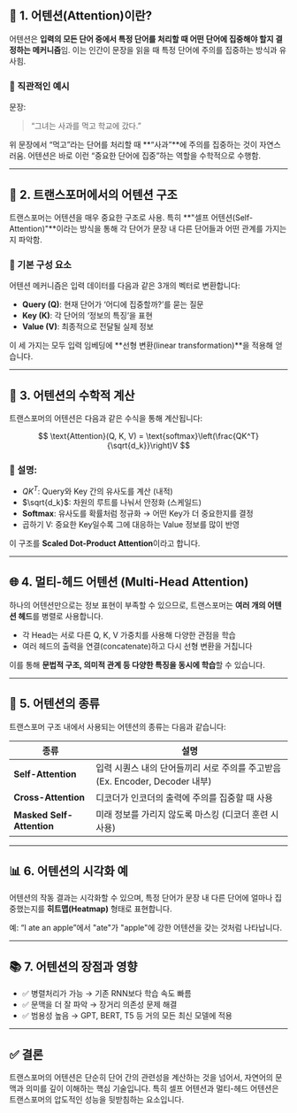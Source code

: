 
## 🧠 1. 어텐션(Attention)이란?

어텐션은 **입력의 모든 단어 중에서 특정 단어를 처리할 때 어떤 단어에 집중해야 할지 결정하는 메커니즘**임. 이는 인간이 문장을 읽을 때 특정 단어에 주의를 집중하는 방식과 유사힘.

### 🎯 직관적인 예시

문장:

> “그녀는 사과를 먹고 학교에 갔다.”

위 문장에서 “먹고”라는 단어를 처리할 때 \*\*“사과”\*\*에 주의를 집중하는 것이 자연스러움. 어텐션은 바로 이런 “중요한 단어에 집중”하는 역할을 수학적으로 수행함.

---

## 🔧 2. 트랜스포머에서의 어텐션 구조

트랜스포머는 어텐션을 매우 중요한 구조로 사용. 특히 \*\*"셀프 어텐션(Self-Attention)"\*\*이라는 방식을 통해 각 단어가 문장 내 다른 단어들과 어떤 관계를 가지는지 파악함.

### 📌 기본 구성 요소

어텐션 메커니즘은 입력 데이터를 다음과 같은 3개의 벡터로 변환합니다:

* **Query (Q)**: 현재 단어가 ‘어디에 집중할까?’를 묻는 질문
* **Key (K)**: 각 단어의 ‘정보의 특징’을 표현
* **Value (V)**: 최종적으로 전달될 실제 정보

이 세 가지는 모두 입력 임베딩에 \*\*선형 변환(linear transformation)\*\*을 적용해 얻습니다.

---

## 📐 3. 어텐션의 수학적 계산

트랜스포머의 어텐션은 다음과 같은 수식을 통해 계산됩니다:

$$
\text{Attention}(Q, K, V) = \text{softmax}\left(\frac{QK^T}{\sqrt{d_k}}\right)V
$$

### 🧾 설명:

* $QK^T$: Query와 Key 간의 유사도를 계산 (내적)
* $\sqrt{d_k}$: 차원의 루트를 나눠서 안정화 (스케일드)
* **Softmax**: 유사도를 확률처럼 정규화 → 어떤 Key가 더 중요한지를 결정
* 곱하기 V: 중요한 Key일수록 그에 대응하는 Value 정보를 많이 반영

이 구조를 **Scaled Dot-Product Attention**이라고 합니다.

---

## 🌐 4. 멀티-헤드 어텐션 (Multi-Head Attention)

하나의 어텐션만으로는 정보 표현이 부족할 수 있으므로, 트랜스포머는 **여러 개의 어텐션 헤드**를 병렬로 사용합니다.

* 각 Head는 서로 다른 Q, K, V 가중치를 사용해 다양한 관점을 학습
* 여러 헤드의 출력을 연결(concatenate)하고 다시 선형 변환을 거칩니다

이를 통해 **문법적 구조, 의미적 관계 등 다양한 특징을 동시에 학습**할 수 있습니다.

---

## 🔁 5. 어텐션의 종류

트랜스포머 구조 내에서 사용되는 어텐션의 종류는 다음과 같습니다:

| 종류                        | 설명                                                    |
| ------------------------- | ----------------------------------------------------- |
| **Self-Attention**        | 입력 시퀀스 내의 단어들끼리 서로 주의를 주고받음 (Ex. Encoder, Decoder 내부) |
| **Cross-Attention**       | 디코더가 인코더의 출력에 주의를 집중할 때 사용                            |
| **Masked Self-Attention** | 미래 정보를 가리지 않도록 마스킹 (디코더 훈련 시 사용)                      |

---

## 📊 6. 어텐션의 시각화 예

어텐션의 작동 결과는 시각화할 수 있으며, 특정 단어가 문장 내 다른 단어에 얼마나 집중했는지를 **히트맵(Heatmap)** 형태로 표현합니다.

예: “I ate an apple”에서 "ate"가 "apple"에 강한 어텐션을 갖는 것처럼 나타납니다.

---

## 📚 7. 어텐션의 장점과 영향

* ✅ 병렬처리가 가능 → 기존 RNN보다 학습 속도 빠름
* ✅ 문맥을 더 잘 파악 → 장거리 의존성 문제 해결
* ✅ 범용성 높음 → GPT, BERT, T5 등 거의 모든 최신 모델에 적용

---

## ✅ 결론

트랜스포머의 어텐션은 단순히 단어 간의 관련성을 계산하는 것을 넘어서, 자연어의 문맥과 의미를 깊이 이해하는 핵심 기술입니다. 특히 셀프 어텐션과 멀티-헤드 어텐션은 트랜스포머의 압도적인 성능을 뒷받침하는 요소입니다.
